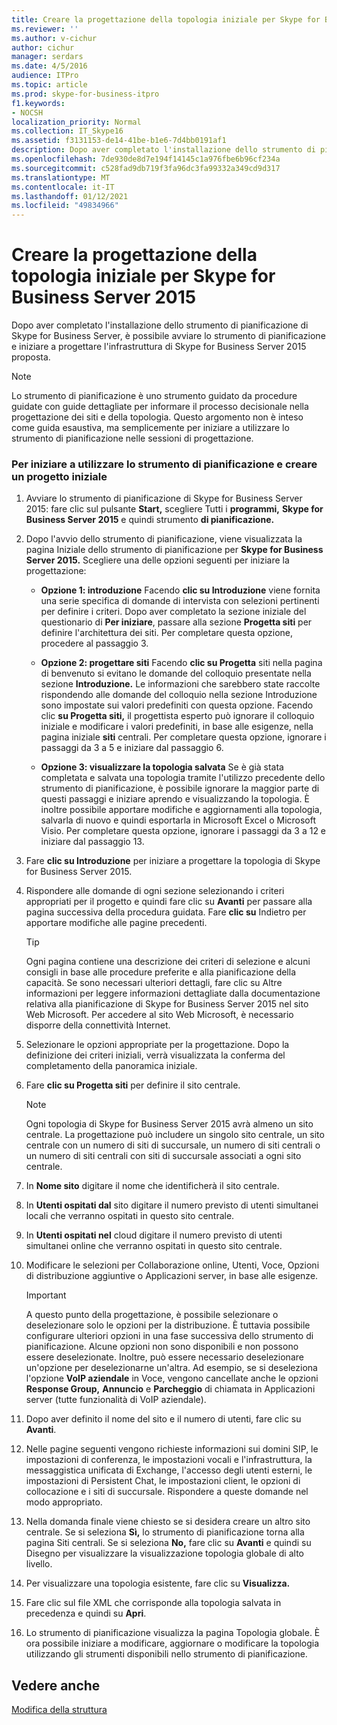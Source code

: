 ```yaml
---
title: Creare la progettazione della topologia iniziale per Skype for Business Server 2015
ms.reviewer: ''
ms.author: v-cichur
author: cichur
manager: serdars
ms.date: 4/5/2016
audience: ITPro
ms.topic: article
ms.prod: skype-for-business-itpro
f1.keywords:
- NOCSH
localization_priority: Normal
ms.collection: IT_Skype16
ms.assetid: f3131153-de14-41be-b1e6-7d4bb0191af1
description: Dopo aver completato l'installazione dello strumento di pianificazione di Skype for Business Server, è possibile avviare lo strumento di pianificazione e iniziare a progettare l'infrastruttura di Skype for Business Server 2015 proposta.
ms.openlocfilehash: 7de930de8d7e194f14145c1a976fbe6b96cf234a
ms.sourcegitcommit: c528fad9db719f3fa96dc3fa99332a349cd9d317
ms.translationtype: MT
ms.contentlocale: it-IT
ms.lasthandoff: 01/12/2021
ms.locfileid: "49834966"
---
```

# <a name="create-the-initial-topology-design-for-skype-for-business-server-2015"></a>Creare la progettazione della topologia iniziale per Skype for Business Server 2015

Dopo aver completato l'installazione dello strumento di pianificazione di Skype for Business Server, è possibile avviare lo strumento di pianificazione e iniziare a progettare l'infrastruttura di Skype for Business Server 2015 proposta.

> [!NOTE]
>  Lo strumento di pianificazione è uno strumento guidato da procedure guidate con guide dettagliate per informare il processo decisionale nella progettazione dei siti e della topologia. Questo argomento non è inteso come guida esaustiva, ma semplicemente per iniziare a utilizzare lo strumento di pianificazione nelle sessioni di progettazione.

### <a name="to-get-started-using-the-planning-tool-and-create-the-initial-design"></a>Per iniziare a utilizzare lo strumento di pianificazione e creare un progetto iniziale

1. Avviare lo strumento di pianificazione di Skype for Business Server 2015: fare clic sul pulsante **Start,** scegliere Tutti i **programmi,** **Skype for Business Server 2015** e quindi strumento **di pianificazione.**

2. Dopo l'avvio dello strumento di pianificazione, viene visualizzata la pagina Iniziale dello strumento di pianificazione per **Skype for Business Server 2015.** Scegliere una delle opzioni seguenti per iniziare la progettazione:

   - **Opzione 1: introduzione** Facendo **clic su Introduzione** viene fornita una serie specifica di domande di intervista con selezioni pertinenti per definire i criteri. Dopo aver completato la sezione iniziale del questionario di **Per iniziare**, passare alla sezione **Progetta siti** per definire l'architettura dei siti. Per completare questa opzione, procedere al passaggio 3.

   - **Opzione 2: progettare siti** Facendo **clic su Progetta** siti nella pagina di benvenuto si evitano le domande del colloquio presentate nella sezione **Introduzione.** Le informazioni che sarebbero state raccolte rispondendo  alle domande del colloquio nella sezione Introduzione sono impostate sui valori predefiniti con questa opzione. Facendo clic **su Progetta siti,** il progettista esperto può ignorare il colloquio iniziale e modificare i valori predefiniti, in base alle esigenze, nella pagina iniziale **siti** centrali. Per completare questa opzione, ignorare i passaggi da 3 a 5 e iniziare dal passaggio 6.

   - **Opzione 3: visualizzare la topologia salvata** Se è già stata completata e salvata una topologia tramite l'utilizzo precedente dello strumento di pianificazione, è possibile ignorare la maggior parte di questi passaggi e iniziare aprendo e visualizzando la topologia. È inoltre possibile apportare modifiche e aggiornamenti alla topologia, salvarla di nuovo e quindi esportarla in Microsoft Excel o Microsoft Visio. Per completare questa opzione, ignorare i passaggi da 3 a 12 e iniziare dal passaggio 13.

3. Fare **clic su Introduzione** per iniziare a progettare la topologia di Skype for Business Server 2015.

4. Rispondere alle domande di ogni sezione selezionando i criteri appropriati per il progetto e quindi fare clic su **Avanti** per passare alla pagina successiva della procedura guidata. Fare **clic su** Indietro per apportare modifiche alle pagine precedenti.

    > [!TIP]
    > Ogni pagina contiene una descrizione dei criteri di selezione e alcuni consigli in base alle procedure preferite e alla pianificazione della capacità. Se sono necessari ulteriori  dettagli, fare clic su Altre informazioni per leggere informazioni dettagliate dalla documentazione relativa alla pianificazione di Skype for Business Server 2015 nel sito Web Microsoft. Per accedere al sito Web Microsoft, è necessario disporre della connettività Internet.

5. Selezionare le opzioni appropriate per la progettazione. Dopo la definizione dei criteri iniziali, verrà visualizzata la conferma del completamento della panoramica iniziale.

6. Fare **clic su Progetta siti** per definire il sito centrale.

    > [!NOTE]
    > Ogni topologia di Skype for Business Server 2015 avrà almeno un sito centrale. La progettazione può includere un singolo sito centrale, un sito centrale con un numero di siti di succursale, un numero di siti centrali o un numero di siti centrali con siti di succursale associati a ogni sito centrale.

7. In **Nome sito** digitare il nome che identificherà il sito centrale.

8. In **Utenti ospitati dal** sito digitare il numero previsto di utenti simultanei locali che verranno ospitati in questo sito centrale.

9. In **Utenti ospitati nel** cloud digitare il numero previsto di utenti simultanei online che verranno ospitati in questo sito centrale.

10. Modificare le selezioni per Collaborazione online, Utenti, Voce, Opzioni di distribuzione aggiuntive o Applicazioni server, in base alle esigenze.

    > [!IMPORTANT]
    > A questo punto della progettazione, è possibile selezionare o deselezionare solo le opzioni per la distribuzione. È tuttavia possibile configurare ulteriori opzioni in una fase successiva dello strumento di pianificazione. Alcune opzioni non sono disponibili e non possono essere deselezionate. Inoltre, può essere necessario deselezionare un'opzione per deselezionarne un'altra. Ad esempio, se si deseleziona l'opzione **VoIP aziendale** in Voce, vengono cancellate anche le opzioni **Response Group,** **Annuncio** e **Parcheggio** di chiamata in Applicazioni server (tutte funzionalità di VoIP aziendale).

11. Dopo aver definito il nome del sito e il numero di utenti, fare clic su **Avanti**.

12. Nelle pagine seguenti vengono richieste informazioni sui domini SIP, le impostazioni di conferenza, le impostazioni vocali e l'infrastruttura, la messaggistica unificata di Exchange, l'accesso degli utenti esterni, le impostazioni di Persistent Chat, le impostazioni client, le opzioni di collocazione e i siti di succursale. Rispondere a queste domande nel modo appropriato.

13. Nella domanda finale viene chiesto se si desidera creare un altro sito centrale. Se si seleziona **Sì,** lo strumento di pianificazione torna alla pagina Siti centrali. Se si seleziona **No,** fare  clic su **Avanti** e quindi su Disegno per visualizzare la visualizzazione topologia globale di alto livello.

14. Per visualizzare una topologia esistente, fare clic su **Visualizza.**

15. Fare clic sul file XML che corrisponde alla topologia salvata in precedenza e quindi su **Apri**.

16. Lo strumento di pianificazione visualizza la pagina Topologia globale. È ora possibile iniziare a modificare, aggiornare o modificare la topologia utilizzando gli strumenti disponibili nello strumento di pianificazione.

## <a name="see-also"></a>Vedere anche

[Modifica della struttura](https://technet.microsoft.com/library/08f639ba-0e5f-4ae7-9191-c3d96c25b169.aspx)
